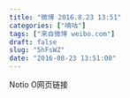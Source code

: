 ```yaml
---
title: "微博 2016.8.23 13:51"
categories: ["嘀咕"]
tags: ["来自微博 weibo.com"]
draft: false
slug: "5hFsWZ"
date: "2016-08-23 13:51:00"
---
```


<p>Notio O网页链接 ​​​​</p>
